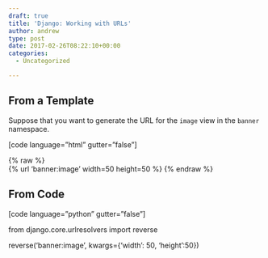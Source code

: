 ```yaml
---
draft: true
title: 'Django: Working with URLs'
author: andrew
type: post
date: 2017-02-26T08:22:10+00:00
categories:
  - Uncategorized

---
```

## From a Template

Suppose that you want to generate the URL for the `image` view in the `banner` namespace.

[code language=&#8221;html&#8221; gutter=&#8221;false&#8221;]

{% raw %}  
{% url &#8216;banner:image&#8217; width=50 height=50 %}
{% endraw %}


## From Code

[code language=&#8221;python&#8221; gutter=&#8221;false&#8221;]
  
from django.core.urlresolvers import reverse

reverse(&#8216;banner:image&#8217;, kwargs={&#8216;width&#8217;: 50, &#8216;height&#8217;:50})
  

